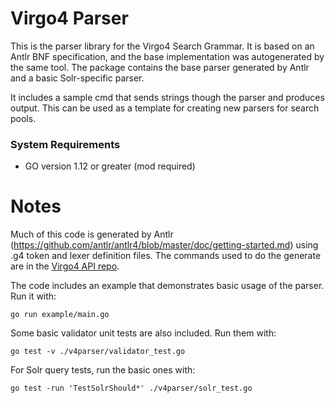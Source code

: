 # Virgo4 Parser

This is the parser library for the Virgo4 Search Grammar. It is based on an Antlr
BNF specification, and the base implementation was autogenerated by the same tool. The package
contains the base parser generated by Antlr and a basic Solr-specific parser.

It includes a sample cmd that sends strings though the parser and produces output. This 
can be used as a template for creating new parsers for search pools.


### System Requirements
* GO version 1.12 or greater (mod required)

# Notes

Much of this code is generated by Antlr (https://github.com/antlr/antlr4/blob/master/doc/getting-started.md) 
using .g4 token and lexer definition files. The commands used to do the generate are in the
[Virgo4 API repo](https://github.com/uvalib/v4-api/blob/master/query-syntax/README.md).

The code includes an example that demonstrates basic usage of the parser. Run it with:

    go run example/main.go

Some basic validator unit tests are also included. Run them with:

    go test -v ./v4parser/validator_test.go

For Solr query tests, run the basic ones with:

    go test -run 'TestSolrShould*' ./v4parser/solr_test.go
